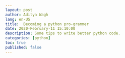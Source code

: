```yaml
---
layout: post
author: Aditya Wagh
lang: en-US
title:  Becoming a python pro-grammer
date: 2020-February-11 15:10:00
description: Some tips to write better python code.
categories: [python]
toc: true
published: false
---
```

